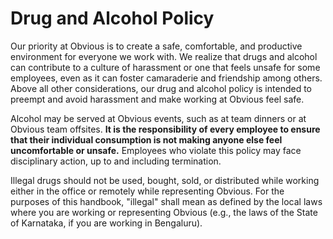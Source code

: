 # Drug and Alcohol Policy

Our priority at Obvious is to create a safe, comfortable, and productive environment for everyone we work with. We realize that drugs and alcohol can contribute to a culture of harassment or one that feels unsafe for some employees, even as it can foster camaraderie and friendship among others. Above all other considerations, our drug and alcohol policy is intended to preempt and avoid harassment and make working at Obvious feel safe.

Alcohol may be served at Obvious events, such as at team dinners or at Obvious team offsites. **It is the responsibility of every employee to ensure that their individual consumption is not making anyone else feel uncomfortable or unsafe.** Employees who violate this policy may face disciplinary action, up to and including termination.

Illegal drugs should not be used, bought, sold, or distributed while working either in the office or remotely while representing Obvious. For the purposes of this handbook, "illegal" shall mean as defined by the local laws where you are working or representing Obvious \(e.g., the laws of the State of Karnataka, if you are working in Bengaluru\).

